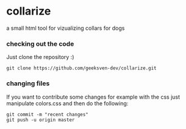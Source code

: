 # collarize
a small html tool for vizualizing collars for dogs

### checking out the code
Just clone the repository :)

```
git clone https://github.com/geeksven-dev/collarize.git
```

### changing files
If you want to contribute some changes for example with the css just manipulate colors.css
and then do the following:
```
git commit -m "recent changes"
git push -u origin master
```
